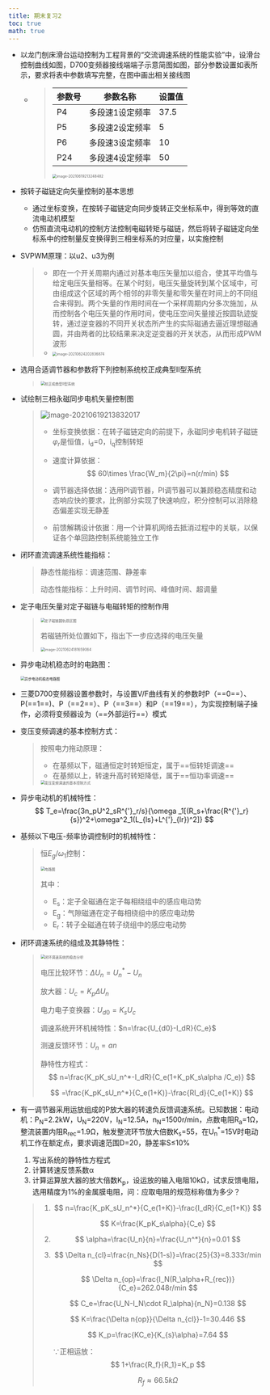 ```yaml
---
title: 期末复习2
toc: true
math: true
---
```


- 以龙门刨床滑台运动控制为工程背景的“交流调速系统的性能实验”中，设滑台控制曲线如图，D700变频器接线端端子示意简图如图，部分参数设置如表所示，要求将表中参数填写完整，在图中画出相关接线图

  - > | 参数号 | 参数名称        | 设置值 |
    > | ------ | --------------- | ------ |
    > | P4     | 多段速1设定频率 | 37.5   |
    > | P5     | 多段速2设定频率 | 5      |
    > | P6     | 多段速3设定频率 | 10     |
    > | P24    | 多段速4设定频率 | 50     |
    >
    > <img src="http://222.65.137.121:9702/images/2021/06/19/20210619213248.png" alt="image-20210619213248482" style="zoom:50%;" />

- 按转子磁链定向矢量控制的基本思想

  - 通过坐标变换，在按转子磁链定向同步旋转正交坐标系中，得到等效的直流电动机模型
  - 仿照直流电动机的控制方法控制电磁转矩与磁链，然后将转子磁链定向坐标系中的控制量反变换得到三相坐标系的对应量，以实施控制

- SVPWM原理：以u2、u3为例

  >  - 即在一个开关周期内通过对基本电压矢量加以组合，使其平均值与给定电压矢量相等。在某个时刻，电压矢量旋转到某个区域中，可由组成这个区域的两个相邻的非零矢量和零矢量在时间上的不同组合来得到。两个矢量的作用时间在一个采样周期内分多次施加，从而控制各个电压矢量的作用时间，使电压空间矢量接近按圆轨迹旋转，通过逆变器的不同开关状态所产生的实际磁通去逼近理想磁通圆，并由两者的比较结果来决定逆变器的开关状态，从而形成PWM 波形
  >  - <img src="http://222.65.137.121:9702/images/2021/06/24/20210624202836.png" alt="image-20210624202836874" style="zoom:50%;" />

- 选用合适调节器和参数将下列控制系统校正成典型Ⅱ型系统

  > <img src="http://222.65.137.121:9702/images/2021/06/24/20210624171933.png" alt="校正成典型Ⅱ型系统" style="zoom:50%;" />

- 试绘制三相永磁同步电机矢量控制图

  > ![image-20210619213832017](http://222.65.137.121:9702/images/2021/06/19/20210619213832.png)
  >
  > - 坐标变换依据：在转子磁链定向的前提下，永磁同步电机转子磁链$\varphi _r$是恒值，i<sub>d</sub>=0，i<sub>q</sub>控制转矩
  >
  > - 速度计算依据：
  >   $$
  >   60\times \frac{W_m}{2\pi}=n(r/min)
  >   $$
  >
  > - 调节器选择依据：选用PI调节器，PI调节器可以兼顾稳态精度和动态响应快的要求，比例部分实现了快速响应，积分控制可以消除稳态偏差实现无静差
  >
  > - 前馈解耦设计依据：用一个计算机网络去抵消过程中的关联，以保证各个单回路控制系统能独立工作

- 闭环直流调速系统性能指标：

  > 静态性能指标：调速范围、静差率
  >
  > 动态性能指标：上升时间、调节时间、峰值时间、超调量

- 定子电压矢量对定子磁链与电磁转矩的控制作用

  >  <img src="http://222.65.137.121:9702/images/2021/06/24/20210624180820.png" alt="定子磁链圆轨扇区图" style="zoom:50%;" />
  >
  > 若磁链所处位置如下，指出下一步应选择的电压矢量
  >
  > <img src="http://222.65.137.121:9702/images/2021/06/24/20210624181659.png" alt="image-20210624181659064" style="zoom:50%;" />

- 异步电动机稳态时的电路图：

  <img src="http://222.65.137.121:9702/images/2021/06/24/20210624181959.png" alt="异步电动机稳态电路图" style="zoom:50%;" />

- 三菱D700变频器设置参数时，与设置V/F曲线有关的参数时P（==0==）、P(==1==)、P（==2==）、P（==3==）和P（==19==），为实现控制端子操作，必须将变频器设为（==外部运行==）模式

- 变压变频调速的基本控制方式：

  > 按照电力拖动原理：
  >
  > - 在基频以下，磁通恒定时转矩恒定，属于==恒转矩调速==
  > - 在基频以上，转速升高时转矩降低，属于==恒功率调速==
  >
  > <img src="http://222.65.137.121:9702/images/2021/06/24/20210624182521.png" alt="变压变频调速的基本控制方式" style="zoom:50%;" />

- 异步电动机的机械特性：
  $$
  T_e=\frac{3n_pU^2_sR^{'}_r/s}{\omega _1[(R_s+\frac{R^{'}_r}{s})^2+\omega^2_1(L_{ls}+L^{'}_{lr})^2]}
  $$

- 基频以下电压-频率协调控制时的机械特性：

  > 恒$E_g/\omega_1$控制：
  >
  > <img src="http://222.65.137.121:9702/images/2021/06/24/20210624183151.png" alt="电路图" style="zoom:50%;" />
  >
  > 其中：
  >
  > - E<sub>s</sub>：定子全磁通在定子每相绕组中的感应电动势
  > - E<sub>g</sub>：气隙磁通在定子每相绕组中的感应电动势
  > - E<sub>r</sub>：转子全磁通在转子绕组中的感应电动势

- 闭环调速系统的组成及其静特性：

  > <img src="http://222.65.137.121:9702/images/2021/06/24/20210624183409.png" alt="闭环调速系统的稳态分析" style="zoom:50%;" />
  >
  > 电压比较环节：$\Delta U_n=U_n^{*}-U_n$
  >
  > 放大器：$U_c=K_p\Delta U_n$
  >
  > 电力电子变换器：$U_{d0}=K_sU_c$
  >
  > 调速系统开环机械特性：$n=\frac{U_{d0}-I_dR}{C_e}$
  >
  > 测速反馈环节：$U_n=an$
  >
  > 静特性方程式：
  > $$
  > n=\frac{K_pK_sU_n^*-I_dR}{C_e(1+K_pK_s\alpha /C_e)}
  > $$
  >
  > $$
  > =\frac{K_pK_sU_n^*}{C_e(1+K)}-\frac{RI_d}{C_e(1+K)}
  > $$

- 有一调节器采用运放组成的P放大器的转速负反馈调速系统。已知数据：电动机：P<sub>N</sub>=2.2kW，U<sub>N</sub>=220V，I<sub>N</sub>=12.5A，n<sub>N</sub>=1500r/min，点数电阻R<sub>a</sub>=1Ω，整流装置内阻R<sub>rec</sub>=1.9Ω，触发整流环节放大倍数K<sub>s</sub>=55，在U<sub>n</sub><sup>*</sup>=15V时电动机工作在额定点，要求调速范围D=20，静差率S≤10%

  1. 写出系统的静特性方程式
  2. 计算转速反馈系数α
  3. 计算运算放大器的放大倍数K<sub>p</sub>，设运放的输入电阻10kΩ，试求反馈电阻，选用精度为1%的金属膜电阻，问：应取电阻的规范标称值为多少？

  > 1. $$
  >    n=\frac{K_pK_sU_n^*}{C_e(1+K)}-\frac{I_dR}{C_e(1+K)}
  >    $$
  >
  >    $$
  >    K=\frac{K_pK_s\alpha}{C_e}
  >    $$
  >
  > 2. $$
  >    \alpha=\frac{U_n}{n}=\frac{U_n^*}{n}=0.01
  >    $$
  >
  > 3. $$
  >    \Delta n_{cl}=\frac{n_Ns}{D(1-s)}=\frac{25}{3}=8.333r/min
  >    $$
  >
  >    $$
  >    \Delta n_{op}=\frac{I_N(R_\alpha+R_{rec})}{C_e}=262.048r/min
  >    $$
  >
  >    $$
  >    C_e=\frac{U_N-I_N\cdot R_\alpha}{n_N}=0.138
  >    $$
  >
  >    $$
  >    K=\frac{\Delta n{op}}{\Delta n_{cl}}-1=30.446
  >    $$
  >
  >    $$
  >    K_p=\frac{KC_e}{K_{s}\alpha}=7.64
  >    $$
  >
  >    ∵正相运放：
  >    $$
  >    1+\frac{R_f}{R_1}=K_p
  >    $$
  >
  >    $$
  >    R_f≈66.5kΩ
  >    $$

